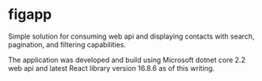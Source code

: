 # figapp
Simple solution for consuming web api and displaying contacts with search, pagination, and filtering capabilities.

The application was developed and build using Microsoft dotnet core 2.2 web api and latest React library version 16.8.6 as of this writing.




